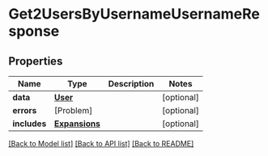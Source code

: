 # Get2UsersByUsernameUsernameResponse

## Properties
Name | Type | Description | Notes
------------ | ------------- | ------------- | -------------
**data** | [**User**](User.md) |  | [optional] 
**errors** | [Problem] |  | [optional] 
**includes** | [**Expansions**](Expansions.md) |  | [optional] 

[[Back to Model list]](../README.md#documentation-for-models) [[Back to API list]](../README.md#documentation-for-api-endpoints) [[Back to README]](../README.md)


